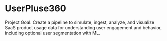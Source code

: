 # UserPluse360
Project Goal: Create a pipeline to simulate, ingest, analyze, and visualize SaaS product usage data for understanding user engagement and behavior, including optional user segmentation with ML.
